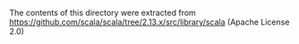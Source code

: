 The contents of this directory were extracted from
https://github.com/scala/scala/tree/2.13.x/src/library/scala
(Apache License 2.0)